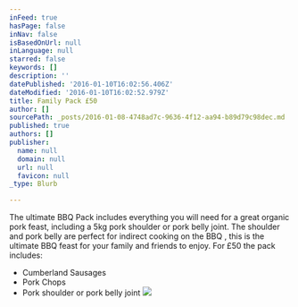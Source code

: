 ```yaml
---
inFeed: true
hasPage: false
inNav: false
isBasedOnUrl: null
inLanguage: null
starred: false
keywords: []
description: ''
datePublished: '2016-01-10T16:02:56.406Z'
dateModified: '2016-01-10T16:02:52.979Z'
title: Family Pack £50
author: []
sourcePath: _posts/2016-01-08-4748ad7c-9636-4f12-aa94-b89d79c98dec.md
published: true
authors: []
publisher:
  name: null
  domain: null
  url: null
  favicon: null
_type: Blurb

---
```

The ultimate BBQ Pack includes everything you will need for a great organic pork feast, including a 5kg pork shoulder or pork belly joint. The
shoulder and pork belly are perfect for indirect cooking on the BBQ , this is
the ultimate BBQ feast for your family and friends to enjoy. For £50 the pack
includes:

* Cumberland Sausages
* Pork Chops
* Pork shoulder or pork belly joint
![](https://the-grid-user-content.s3-us-west-2.amazonaws.com/865542f0-3a2a-4e39-ba98-d1dcba26416c.jpg)